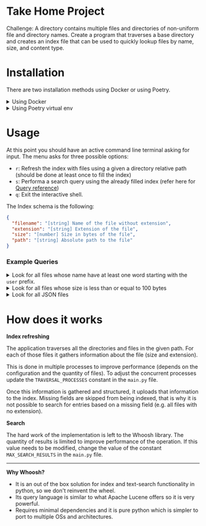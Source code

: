 # Take Home Project

Challenge: A directory contains multiple files and directories of non-uniform file and directory names. Create a program that traverses a base directory and creates an index file that can be used to quickly lookup files by name, size, and content type.

# Installation

There are two installation methods using Docker or using Poetry.

<details>
  <summary>Using Docker</summary>

**Build the Docker image**

```
docker build --tag 'python3.11_poetry' .
```

**Run the Docker image**

```
docker run --name david-narvaez-takehome -ti --rm 'python3.11_poetry'
```

</details>

<details>
<summary>Using Poetry virtual env</summary>

> Be sure to have Python 3.11 and Poetry (at least v1.5.1) installed in your system

**Install the dependencies**

```
poetry install
```

Run the command line

```
poetry run python main.py
```

</details>

# Usage

At this point you should have an active command line terminal asking for input. The menu asks for three possible options:

- `r`: Refresh the index with files using a given a directory relative path (should be done at least once to fill the index)
- `s`: Performa a search query using the already filled index (refer here for [Query reference](https://whoosh.readthedocs.io/en/latest/querylang.html))
- `q`: Exit the interactive shell.

The Index schema is the following:

```json
{
  "filename": "[string] Name of the file without extension",
  "extension": "[string] Extension of the file",
  "size": "[number] Size in bytes of the file",
  "path": "[string] Absolute path to the file"
}
```

### Example Queries

<details>
  <summary>Look for all files whose name have at least one word starting with the <code>user</code> prefix.</summary>

```
filename:user*
```

Alternatively you can omit the `filename:` prefix as the filename is the default field to search for

```
user*
```

</details>

<details>
  <summary>Look for all files whose size is less than or equal to 100 bytes</summary>

```
size:[TO 100]
```

</details>

<details>
  <summary>Look for all JSON files</summary>

```
extension:json
```

</details>

# How does it works

**Index refreshing**

The application traverses all the directories and files in the given path. For each of those files it gathers information about the file (size and extension).

This is done in multiple processes to improve performance (depends on the configuration and the quantity of files). To adjust the concurrent processes update the `TRAVERSAL_PROCESSES` constant in the `main.py` file.

Once this information is gathered and structured, it uploads that information to the index. Missing fields are skipped from being indexed, that is why it is not possible to search for entries based on a missing field (e.g. all files with no extension).

**Search**

The hard work of the implementation is left to the Whoosh library. The quantity of results is limited to improve performance of the operation. If this value needs to be modified, change the value of the constant `MAX_SEARCH_RESULTS` in the `main.py` file.

---

**Why Whoosh?**

- It is an out of the box solution for index and text-search functionality in python, so we don't reinvent the wheel.
- Its query language is similar to what Apache Lucene offers so it is very powerful.
- Requires minimal dependencies and it is pure python which is simpler to port to multiple OSs and architectures.

